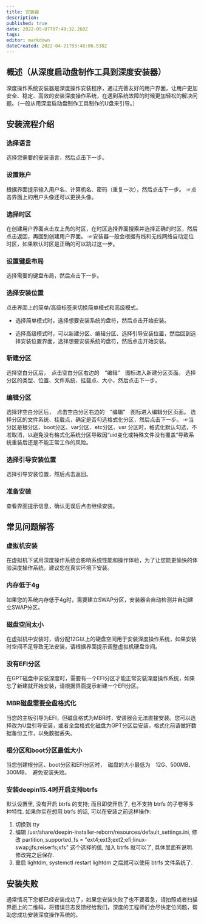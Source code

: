 ```yaml
---
title: 安装器
description: 
published: true
date: 2022-05-07T07:49:32.260Z
tags: 
editor: markdown
dateCreated: 2022-04-21T03:48:06.538Z
---
```


## 概述（从深度启动盘制作工具到深度安装器）

深度操作系统安装器是深度操作安装程序，通过完善友好的用户界面，让用户更加安全、稳定、高效的安装深度操作系统，在遇到系统故障的时候更加轻松的解决问题。（一般从用深度启动盘制作工具制作的U盘来引导。）

## 安装流程介绍
### 选择语言
选择您需要的安装语言，然后点击下一步。

### 设置账户
根据界面提示输入用户名、计算机名、密码（重复一次），然后点击下一步。
☞点击界面上的用户头像还可以更换头像。

### 选择时区
在创建用户界面点击左上角的时区，在时区选择界面搜索并选择正确的时区，然后点击返回，再回到创建用户界面。
☞安装器一般会根据有线和无线网络自动定位时区，如果默认时区是正确的可以跳过这一步。

### 设置键盘布局
选择需要的键盘布局，然后点击下一步。

### 选择安装位置
点击界面上的简单/高级标签来切换简单模式和高级模式。

- 选择简单模式时，选择想要安装系统的盘符，然后点击开始安装。

- 选择高级模式时，可以新建分区、编辑分区、选择引导安装位置，然后回到选择安装位置界面，选择想要安装系统的盘符，然后点击开始安装。

### 新建分区
选择空白分区后，　点击空白分区右边的　”编辑”　图标进入新建分区页面。
选择分区的类型、位置、文件系统、挂载点、大小，然后点击下一步。

### 编辑分区
选择非空白分区后，　点击空白分区右边的　”编辑”　图标进入编辑分区页面。
选择分区的文件系统、挂载点，确定是否勾选格式化分区，然后点击下一步。
☞当分区是根分区、boot分区、var分区、etc分区、usr 分区时，格式化默认勾选，不准取消，以避免没有格式化系统分区导致因“uid变化或特殊文件没有覆盖“导致系统重装后还是不能正常工作的风险。

### 选择引导安装位置
选择引导安装位置，然后点击返回。

### 准备安装
查看界面提示信息，确认无误后点击继续安装。

## 常见问题解答
### 虚拟机安装
在虚拟机下试用深度操作系统会影响系统性能和操作体验，为了让您能更愉快的体验深度操作系统，建议您在真实环境下安装。

### 内存低于4g
如果您的系统内存低于4g时，需要建立SWAP分区，安装器会自动检测并自动建立SWAP分区。
### 磁盘空间太小
在虚拟机中安装时，请分配12G以上的硬盘空间用于安装深度操作系统，如果安装时空间不足导致无法安装，请根据界面提示调整虚拟机硬盘空间。
### 没有EFI分区
在GPT磁盘中安装深度时，需要有一个EFI分区才能正常安装深度操作系统，如果忘了新建就开始安装，请根据界面提示新建一个EFI分区。
### MBR磁盘需要全盘格式化
当您的主板引导为EFI，但磁盘格式为MBR时，安装器会无法直接安装。您可以选择改为U盘引导安装，或者全盘格式化磁盘为GPT分区后安装，格式化前请做好数据备份工作，以免数据丢失。

### 根分区和boot分区最低大小
当您创建根分区、boot分区和EFI分区时，　磁盘的大小最低为　12G、500MB、300MB，　避免安装失败。
### 安装deepin15.4时开启支持btrfs
默认设置里, 没有开启 btrfs 的支持; 而且即使开启了, 也不支持 btrfs 的子卷等多种特性.
如果你实在想用 btrfs 的话, 可以在安装之前这样操作:

1. 切换到 tty
2. 编辑 /usr/share/deepin-installer-reborn/resources/default_settings.ini, 修改 partition_supported_fs = "ext4;ext3;ext2;efi;linux-swap;jfs;reiserfs;xfs" 这个选择的值, 加入 btrfs 就可以了, 具体里面有说明. 修改完之后保存.
3. 重启 lightdm, systemctl restart lightdm
之后就可以使用 btrfs 文件系统了.
## 安装失败
通常情况下您都已经安装成功了，如果您安装失败了也不要着急，请拍照或者扫描界面上的二维码，将错误日志反馈经给我们，深度的工程师们会尽快定位问题，帮助您成功安装深度操作系统的。
